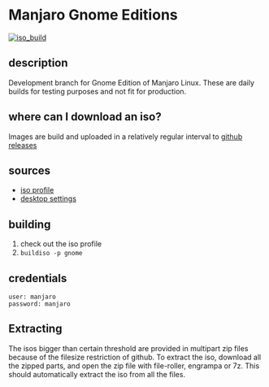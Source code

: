 # Manjaro Gnome Editions
[![iso_build](https://github.com/manjaro-gnome/download/workflows/iso_build/badge.svg)](https://github.com/manjaro-gnome/download/actions)

## description

Development branch for Gnome Edition of Manjaro Linux. These are daily builds for testing purposes and not fit for production.

## where can I download an iso?

Images are build and uploaded in a relatively regular interval to [github releases](https://github.com/manjaro-gnome/download/releases)

## sources

- [iso profile](https://github.com/manjaro-gnome/iso-profiles/tree/master/manjaro/gnome)
- [desktop settings](https://gitlab.manjaro.org/profiles-and-settings/manjaro-gnome-settings)

## building

1. check out the iso profile
2. `buildiso -p gnome`

## credentials

```
user: manjaro
password: manjaro
```
## Extracting
The isos bigger than certain threshold are provided in multipart zip files because of the filesize restriction of github. To extract the iso, download all the zipped parts, and open the zip file with file-roller, engrampa or 7z. This should automatically extract the iso from all the files.
